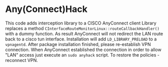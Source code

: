 # Any(Connect)Hack
This code adds interception library to a CISCO AnyConnect client
Library replaces a method `CInterfaceRouteMonitorLinux::routeCallbackHandler()` with a dummy function.
As result AnyConnect will not redirect the LAN route back to a cisco tun interface.
Installation will add `LD_LIBRARY_PRELOAD` to a `vpnagentd`. After package installation finished, please re-establish VPN connection.
When AnyConnect established the connection in order to allow "LAN" access just execute an `sudo anyhack` script.
To restore the policies - reconnect VPN.
